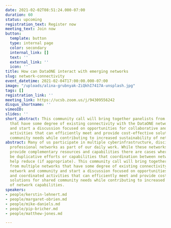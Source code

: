 ```yaml
---
date: 2021-02-02T08:51:24.000-07:00
duration: 60
status: upcoming
registration_text: Register now
meeting_text: Join now
button:
  template: button
  type: internal page
  color: secondary
  internal_link: []
  text: ''
  external_link: ''
  icon: ''
title: How can DataONE interact with emerging networks
slug: network-connectivity
event_datetime: 2021-02-04T17:00:00.000-07:00
image: "/uploads/alina-grubnyak-ZiQkhI7417A-unsplash.jpg"
tags: []
registration_link: ''
meeting_link: https://ucsb.zoom.us/j/94309556242
disqus_shortname: ''
vimeoID: 
slides: ''
short_abstract: This community call will bring together panelists from multiple networks
  that have some degree of existing connectivity with the DataONE networked community
  and start a discussion focused on opportunities for collaborative and coordinated
  activities that can efficiently meet and provide cost-effective solutions for shared
  community needs while contributing to increased sustainability of network capabilities.
abstract: Many of us participate in multiple cyberinfrastructure, disciplinary, and
  professional networks as part of our daily work. While these networks frequently
  provide complementary resources and capabilities there are cases where there might
  be duplicative efforts or capabilities that coordination between networks might
  help reduce (if appropriate). This community call will bring together representatives
  from multiple networks that have some degree of existing connectivity with the DataONE
  network and community and start a discussion focused on opportunities for collaborative
  and coordinated activities that can efficiently meet and provide cost-effective
  solutions for shared community needs while contributing to increased sustainability
  of network capabilities.
speakers:
- people/kerstin-lehnert.md
- people/margaret-obrien.md
- people/mike-daniels.md
- people/pip-bricher.md
- people/matthew-jones.md

---
```

